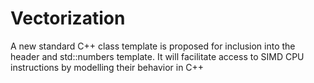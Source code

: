 # Vectorization
A new standard C++ class template is proposed for inclusion into the <numbers> header and std::numbers template. It will facilitate
access to SIMD CPU instructions by modelling their behavior in C++

